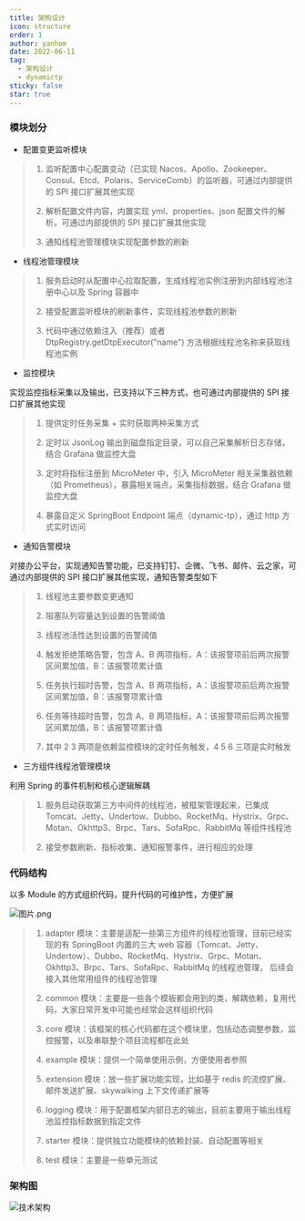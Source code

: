 ```yaml
---
title: 架构设计
icon: structure
order: 1
author: yanhom
date: 2022-06-11
tag:
  - 架构设计 
  - dynamictp
sticky: false
star: true
---
```


### 模块划分

+ 配置变更监听模块

> 1. 监听配置中心配置变动（已实现 Nacos、Apollo、Zookeeper、Consul、Etcd、Polaris、ServiceComb）的监听器，可通过内部提供的 SPI 接口扩展其他实现
>
> 2. 解析配置文件内容，内置实现 yml、properties、json 配置文件的解析，可通过内部提供的 SPI 接口扩展其他实现
>
> 3. 通知线程池管理模块实现配置参数的刷新

+ 线程池管理模块

> 1. 服务启动时从配置中心拉取配置，生成线程池实例注册到内部线程池注册中心以及 Spring 容器中
> 
> 2. 接受配置监听模块的刷新事件，实现线程池参数的刷新
> 
> 3. 代码中通过依赖注入（推荐）或者 DtpRegistry.getDtpExecutor("name") 方法根据线程池名称来获取线程池实例

+ 监控模块

实现监控指标采集以及输出，已支持以下三种方式，也可通过内部提供的 SPI 接口扩展其他实现

> 1. 提供定时任务采集 + 实时获取两种采集方式
> 
> 2. 定时以 JsonLog 输出到磁盘指定目录，可以自己采集解析日志存储，结合 Grafana 做监控大盘
>
> 3. 定时将指标注册到 MicroMeter 中，引入 MicroMeter 相关采集器依赖（如 Prometheus），暴露相关端点，采集指标数据，结合 Grafana 做监控大盘
>
> 4. 暴露自定义 SpringBoot Endpoint 端点（dynamic-tp），通过 http 方式实时访问

+ 通知告警模块

对接办公平台，实现通知告警功能，已支持钉钉、企微、飞书、邮件、云之家，可通过内部提供的 SPI 接口扩展其他实现，通知告警类型如下

> 1. 线程池主要参数变更通知
>
> 2. 阻塞队列容量达到设置的告警阈值
>
> 3. 线程池活性达到设置的告警阈值
>
> 4. 触发拒绝策略告警，包含 A、B 两项指标，A：该报警项前后两次报警区间累加值，B：该报警项累计值
>
> 5. 任务执行超时告警，包含 A、B 两项指标，A：该报警项前后两次报警区间累加值，B：该报警项累计值
>
> 6. 任务等待超时告警，包含 A、B 两项指标，A：该报警项前后两次报警区间累加值，B：该报警项累计值
> 
> 7. 其中 2 3 两项是依赖监控模块的定时任务触发，4 5 6 三项是实时触发

+ 三方组件线程池管理模块

利用 Spring 的事件机制和核心逻辑解耦

> 1. 服务启动获取第三方中间件的线程池，被框架管理起来，已集成 Tomcat、Jetty、Undertow、Dubbo、RocketMq、Hystrix、Grpc、Motan、Okhttp3、Brpc、Tars、SofaRpc、RabbitMq 等组件线程池
>
> 2. 接受参数刷新、指标收集、通知报警事件，进行相应的处理


### 代码结构

以多 Module 的方式组织代码，提升代码的可维护性，方便扩展

![图片.png](/images/dynamictp/code.png)

> 1. adapter 模块：主要是适配一些第三方组件的线程池管理，目前已经实现的有 SpringBoot 内置的三大 web 容器（Tomcat、Jetty、Undertow）、Dubbo、RocketMq、Hystrix、Grpc、Motan、Okhttp3、Brpc、Tars、SofaRpc、RabbitMq 的线程池管理，
后续会接入其他常用组件的线程池管理
>
> 2. common 模块：主要是一些各个模板都会用到的类，解耦依赖，复用代码，大家日常开发中可能也经常会这样组织代码
>
> 3. core 模块：该框架的核心代码都在这个模块里，包括动态调整参数，监控报警，以及串联整个项目流程都在此处
>
> 4. example 模块：提供一个简单使用示例，方便使用者参照
>
> 5. extension 模块：放一些扩展功能实现，比如基于 redis 的流控扩展、邮件发送扩展、skywalking 上下文传递扩展等
>
> 6. logging 模块：用于配置框架内部日志的输出，目前主要用于输出线程池监控指标数据到指定文件
>
> 7. starter 模块：提供独立功能模块的依赖封装、自动配置等相关
> 
> 8. test 模块：主要是一些单元测试

### 架构图

![技术架构](/images/dynamictp/arch.svg)